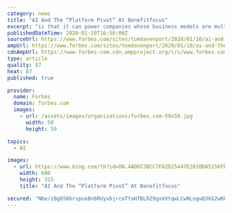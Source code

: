 ```yaml
---
category: news
title: "AI And The “Platform Pivot” At Benefitfocus"
excerpt: "is that it can power companies whose business models are multi-sided platforms. That’s the primary reason why there are massive numbers of AI applications at Facebook, Amazon, Uber, Airbnb, and Google—you can’t run a platform business without AI."
publishedDateTime: 2020-01-10T16:56:00Z
sourceUrl: https://www.forbes.com/sites/tomdavenport/2020/01/10/ai-and-the-platform-pivot-at-benefitfocus/
ampUrl: https://www.forbes.com/sites/tomdavenport/2020/01/10/ai-and-the-platform-pivot-at-benefitfocus/amp/
cdnAmpUrl: https://www-forbes-com.cdn.ampproject.org/c/s/www.forbes.com/sites/tomdavenport/2020/01/10/ai-and-the-platform-pivot-at-benefitfocus/amp/
type: article
quality: 87
heat: 87
published: true

provider:
  name: Forbes
  domain: forbes.com
  images:
    - url: /assets/images/organizations/forbes.com-50x50.jpg
      width: 50
      height: 50

topics:
  - AI

images:
  - url: https://www.bing.com/th?id=ON.4AD6C3BCC7F62D25447E2010DA5156FB
    width: 600
    height: 315
    title: "AI And The “Platform Pivot” At Benefitfocus"

secured: "N6e/zBg858krspuxBn8RUyxbjrcoTYaHfBLRZ9gxmVtqwLCwNLogwQ3kb2wKKOEOHNd6KbOpCmV+wl9rlFOBK5hKcBIz6R2HYr5uGp8DPrs5gltYrxPq8w2ItzeUVGhhgWJ9+/2xQohnRcRH4zxl4OE20OURSZPyty9SEBQ0AQsC7dF5/Mv2BTj4jKhcF9SSaFtexPBYofQcZ4nlXIbNhEgKVK2Ord93eXTxLakUGlCZKqycDcajyn2i/8ph75rki/A4Adc2cJk/UFgI+mOGhQ==;rTgkth8PBFALr/7yucFRQA=="
---
```


